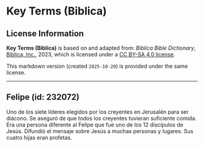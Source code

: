 # Key Terms (Biblica)

## License Information

**Key Terms (Biblica)** is based on and adapted from: _Biblica Bible Dictionary_, [Biblica, Inc.](https://www.biblica.com/), 2023, which is licensed under a [CC BY-SA 4.0 license](https://creativecommons.org/licenses/by-sa/4.0/legalcode.en).

This markdown version (created `2025-10-20`) is provided under the same license.



--------------------------------

## Felipe (id: 232072)

Uno de los siete líderes elegidos por los creyentes en Jerusalén para ser diácono. Se aseguró de que todos los creyentes tuvieran suficiente comida. Era una persona diferente al Felipe que fue uno de los 12 discípulos de Jesús. Difundió el mensaje sobre Jesús a muchas personas y lugares. Sus cuatro hijas eran profetas.


